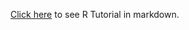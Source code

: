 [Click here](https://cdn.rawgit.com/sase-hack/sase-hack-2017/feature/r-tutorials/tutorials/r_tutorial.html) to see R Tutorial in markdown.
